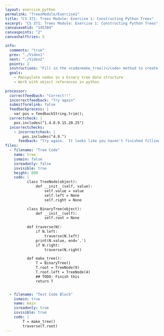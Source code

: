 ```yaml
---
layout: exercise_python
permalink: "TreesModule/Exercise1"
title: "CS 371: Trees Module: Exercise 1: Constructing Python Trees"
excerpt: "CS 371: Trees Module: Exercise 1: Constructing Python Trees"
canvasasmtid: "145384"
canvaspoints: "2"
canvashalftries: 5

info:
  comments: "true"
  prev: "./Video1"
  next: "./Video2"
  points: 2
  instructions: "Fill in the <code>make_tree()</code> method to create the binary tree pictured below:<BR><img src = \"../images/TreesModule/Exercise1.svg\">"
  goals:
    - Manipulate nodes in a binary tree data structure
    - Work with object references in python
    
processor:  
  correctfeedback: "Correct!!" 
  incorrectfeedback: "Try again"
  submitformlink: false
  feedbackprocess: | 
    var pos = feedbackString.trim();
  correctcheck: |
    pos.includes("1.4.8.9.15.20.25")
  incorrectchecks:
    - incorrectcheck: |
        pos.includes("4.9.")
      feedback: "Try again.  It looks like you haven't finished filling in the tree yet"
files:
  - filename: "Tree Code"
    name: tree
    ismain: false
    isreadonly: false
    isvisible: true
    height: 600
    code: | 
          class TreeNode(object):
              def __init__(self, value):
                  self.value = value
                  self.left = None
                  self.right = None

          class BinaryTree(object):
              def __init__(self):
                  self.root = None
          
          def traverse(N):
              if N.left:
                  traverse(N.left)
              print(N.value, end='.')
              if N.right:
                  traverse(N.right)

          def make_tree():
              T = BinaryTree()
              T.root = TreeNode(9)
              T.root.left = TreeNode(4)
              ## TODO: Finish this
              return T


  - filename: "Test Code Block"
    ismain: true
    name: main
    isreadonly: true
    isvisible: true
    code: |
        T = make_tree()
        traverse(T.root)
---
```

